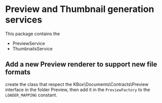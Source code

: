 # Preview and Thumbnail generation services

This package contains the

- PreviewService
- ThumbnailsService


## Add a new Preview renderer to support new file formats

create the class that respect the KBox\Documents\Contracts\Preview interface in the folder Preview, 
then add it in the `PreviewFactory` to the `LOADER_MAPPING` constant.

